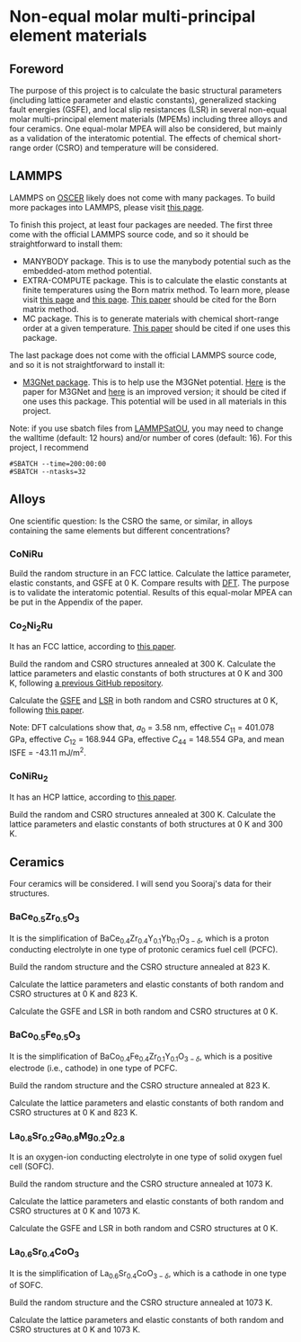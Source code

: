# Non-equal molar multi-principal element materials

## Foreword

The purpose of this project is to calculate the basic structural parameters (including lattice parameter and elastic constants), generalized stacking fault energies (GSFE), and local slip resistances (LSR) in several non-equal molar multi-principal element materials (MPEMs) including three alloys and four ceramics. One equal-molar MPEA will also be considered, but mainly as a validation of the interatomic potential. The effects of chemical short-range order (CSRO) and temperature will be considered.

## LAMMPS

LAMMPS on [OSCER](http://www.ou.edu/oscer.html) likely does not come with many packages. To build more packages into LAMMPS, please visit [this page](https://docs.lammps.org/Build_package.html).

To finish this project, at least four packages are needed. The first three come with the official LAMMPS source code, and so it should be straightforward to install them:

- MANYBODY package. This is to use the manybody potential such as the embedded-atom method potential.
- EXTRA-COMPUTE package. This is to calculate the elastic constants at finite temperatures using the Born matrix method. To learn more, please visit [this page](https://docs.lammps.org/Howto_elastic.html
) and [this page](https://docs.lammps.org/compute_born_matrix.html). [This paper](https://doi.org/10.1063/1.447221) should be cited for the Born matrix method.
- MC package. This is to generate materials with chemical short-range order at a given temperature. [This paper](http://dx.doi.org/10.1103/PhysRevB.85.184203) should be cited if one uses this package.

The last package does not come with the official LAMMPS source code, and so it is not straightforward to install it:

- [M3GNet package](https://www.linkedin.com/posts/ongsp_github-advancesoftcorplammps-compiled-activity-7008842815757586432-BaWR). This is to help use the M3GNet potential. [Here](https://www.nature.com/articles/s43588-022-00349-3) is the paper for M3GNet and [here](https://doi.org/10.1038/s41524-024-01227-4) is an improved version; it should be cited if one uses this package. This potential will be used in all materials in this project.

Note: if you use sbatch files from [LAMMPSatOU](https://github.com/ANSHURAJ11/LAMMPSatOU), you may need to change the walltime (default: 12 hours) and/or number of cores (default: 16). For this project, I recommend

	#SBATCH --time=200:00:00
	#SBATCH --ntasks=32
	
## Alloys

One scientific question: Is the CSRO the same, or similar, in alloys containing the same elements but different concentrations?

### CoNiRu

Build the random structure in an FCC lattice. Calculate the lattice parameter, elastic constants, and GSFE at 0 K. Compare results with [DFT](http://dx.doi.org/10.1088/1361-651X/ab3b62). The purpose is to validate the interatomic potential. Results of this equal-molar MPEA can be put in the Appendix of the paper.

### Co<sub>2</sub>Ni<sub>2</sub>Ru

It has an FCC lattice, according to [this paper](https://doi.org/10.1016/j.actamat.2020.05.003).

Build the random and CSRO structures annealed at 300 K. Calculate the lattice parameters and elastic constants of both structures at 0 K and 300 K, following [a previous GitHub repository](https://github.com/shuozhixu/Modelling_2024).

Calculate the [GSFE](https://github.com/shuozhixu/FLAM2020-GSFE) and [LSR](https://github.com/shuozhixu/FLAM2020-LSR) in both random and CSRO structures at 0 K, following [this paper](http://dx.doi.org/10.1016/j.ijplas.2021.103157).

Note: DFT calculations show that, _a_<sub>0</sub> = 3.58 nm, effective _C_<sub>11</sub> = 401.078 GPa, effective _C_<sub>12</sub> = 168.944 GPa, effective _C_<sub>44</sub> = 148.554 GPa, and mean ISFE = -43.11 mJ/m<sup>2</sup>.

### CoNiRu<sub>2</sub>

It has an HCP lattice, according to [this paper](https://doi.org/10.1016/j.actamat.2020.05.003).

Build the random and CSRO structures annealed at 300 K. Calculate the lattice parameters and elastic constants of both structures at 0 K and 300 K.

## Ceramics

Four ceramics will be considered. I will send you Sooraj's data for their structures.

### BaCe<sub>0.5</sub>Zr<sub>0.5</sub>O<sub>3</sub>

It is the simplification of BaCe<sub>0.4</sub>Zr<sub>0.4</sub>Y<sub>0.1</sub>Yb<sub>0.1</sub>O<sub>$3-\delta$</sub>, which is a proton conducting electrolyte in one type of protonic ceramics fuel cell (PCFC).

Build the random structure and the CSRO structure annealed at 823 K.

Calculate the lattice parameters and elastic constants of both random and CSRO structures at 0 K and 823 K.

Calculate the GSFE and LSR in both random and CSRO structures at 0 K.

### BaCo<sub>0.5</sub>Fe<sub>0.5</sub>O<sub>3</sub> 

It is the simplification of BaCo<sub>0.4</sub>Fe<sub>0.4</sub>Zr<sub>0.1</sub>Y<sub>0.1</sub>O<sub>$3-\delta$</sub>, which is a positive electrode (i.e., cathode) in one type of PCFC.

Build the random structure and the CSRO structure annealed at 823 K.

Calculate the lattice parameters and elastic constants of both random and CSRO structures at 0 K and 823 K.

### La<sub>0.8</sub>Sr<sub>0.2</sub>Ga<sub>0.8</sub>Mg<sub>0.2</sub>O<sub>2.8</sub>

It is an oxygen-ion conducting electrolyte in one type of solid oxygen fuel cell (SOFC).

Build the random structure and the CSRO structure annealed at 1073 K.

Calculate the lattice parameters and elastic constants of both random and CSRO structures at 0 K and 1073 K.

Calculate the GSFE and LSR in both random and CSRO structures at 0 K.

### La<sub>0.6</sub>Sr<sub>0.4</sub>CoO<sub>3</sub> 

It is the simplification of La<sub>0.6</sub>Sr<sub>0.4</sub>CoO<sub>$3-\delta$</sub>, which is a cathode in one type of SOFC.

Build the random structure and the CSRO structure annealed at 1073 K.

Calculate the lattice parameters and elastic constants of both random and CSRO structures at 0 K and 1073 K.
